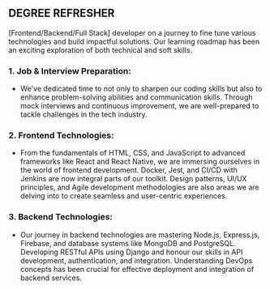 ## DEGREE REFRESHER

[Frontend/Backend/Full Stack] developer on a journey to fine tune various technologies and build impactful solutions. Our learning roadmap has been an exciting exploration of both technical and soft skills.

### 1. Job & Interview Preparation:
- We've dedicated time to not only to sharpen our coding skills but also to enhance problem-solving abilities and communication skills. Through mock interviews and continuous improvement, we are well-prepared to tackle challenges in the tech industry.

### 2. Frontend Technologies:
- From the fundamentals of HTML, CSS, and JavaScript to advanced frameworks like React and React Native, we are immersing ourselves in the world of frontend development. Docker, Jest, and CI/CD with Jenkins are now integral parts of our toolkit. Design patterns, UI/UX principles, and Agile development methodologies are also areas we are delving into to create seamless and user-centric experiences.

### 3. Backend Technologies:
- Our journey in backend technologies are mastering Node.js, Express.js, Firebase, and database systems like MongoDB and PostgreSQL. Developing RESTful APIs using Django and honour our skills in API development, authentication, and integration. Understanding DevOps concepts has been crucial for effective deployment and integration of backend services.